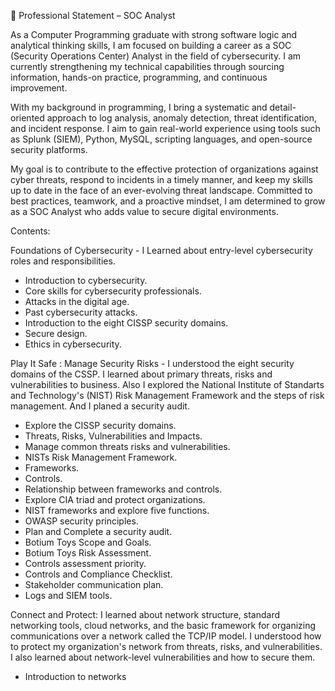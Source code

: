 🔐 Professional Statement – SOC Analyst

As a Computer Programming graduate with strong software logic and analytical thinking skills,
I am focused on building a career as a SOC (Security Operations Center) Analyst in the field of cybersecurity.
I am currently strengthening my technical capabilities through sourcing information, hands-on practice, programming, and continuous improvement.

With my background in programming, I bring a systematic and detail-oriented approach to log analysis, anomaly detection, threat identification, and incident response.
I aim to gain real-world experience using tools such as Splunk (SIEM), Python, MySQL, scripting languages, and open-source security platforms.

My goal is to contribute to the effective protection of organizations against cyber threats, respond to incidents in a timely manner, 
and keep my skills up to date in the face of an ever-evolving threat landscape. Committed to best practices, teamwork, and a proactive mindset, I am determined to grow as a SOC Analyst who adds value to secure digital environments.


Contents: 

Foundations of Cybersecurity - I Learned about entry-level cybersecurity roles
and responsibilities.

- Introduction to cybersecurity.
- Core skills for cybersecurity professionals.
- Attacks in the digital age.
- Past cybersecurity attacks.
- Introduction to the eight CISSP security domains.
- Secure design.
- Ethics in cybersecurity.

Play It Safe : Manage Security Risks - I understood the eight security domains of the CSSP. 
I learned about primary threats, risks and vulnerabilities to business. 
Also I explored the National Institute of Standarts and Technology's (NIST) Risk Management Framework and the steps of risk management.
And I planed a security audit.

- Explore the CISSP security domains.
- Threats, Risks, Vulnerabilities and Impacts.
- Manage common threats risks and vulnerabilities.
- NISTs Risk Management Framework.
- Frameworks.
- Controls.
- Relationship between frameworks and controls.
- Explore CIA triad and protect organizations.
- NIST frameworks and explore five functions.
- OWASP security principles.
- Plan and Complete a security audit.
- Botium Toys Scope and Goals.
- Botium Toys Risk Assessment.
- Controls assessment priority.
- Controls and Compliance Checklist.
- Stakeholder communication plan.
- Logs and SIEM tools.

Connect and Protect: I learned about network structure, standard networking tools, cloud networks, and the basic framework for organizing communications 
over a network called the TCP/IP model. I understood how to protect my organization's network from threats, risks, and vulnerabilities.
I also learned about network-level vulnerabilities and how to secure them.

- Introduction to networks


